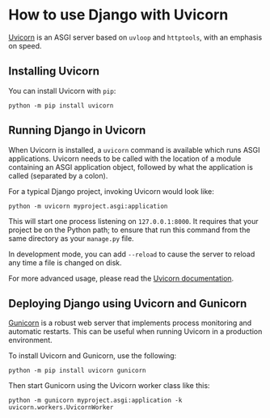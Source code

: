 # How to use Django with Uvicorn

[Uvicorn](https://www.uvicorn.org/) is an ASGI server based on `uvloop` and `httptools`, with an
emphasis on speed.

## Installing Uvicorn

You can install Uvicorn with `pip`:

```shell
python -m pip install uvicorn
```

## Running Django in Uvicorn

When Uvicorn is installed, a `uvicorn` command is available which runs ASGI
applications. Uvicorn needs to be called with the location of a module
containing an ASGI application object, followed by what the application is
called (separated by a colon).

For a typical Django project, invoking Uvicorn would look like:

```shell
python -m uvicorn myproject.asgi:application
```

This will start one process listening on `127.0.0.1:8000`. It requires that
your project be on the Python path; to ensure that run this command from the
same directory as your `manage.py` file.

In development mode, you can add `--reload` to cause the server to reload any
time a file is changed on disk.

For more advanced usage, please read the [Uvicorn documentation](https://www.uvicorn.org/).

## Deploying Django using Uvicorn and Gunicorn

[Gunicorn](https://gunicorn.org/) is a robust web server that implements process monitoring and automatic
restarts. This can be useful when running Uvicorn in a production environment.

To install Uvicorn and Gunicorn, use the following:

```shell
python -m pip install uvicorn gunicorn
```

Then start Gunicorn using the Uvicorn worker class like this:

```shell
python -m gunicorn myproject.asgi:application -k uvicorn.workers.UvicornWorker
```
